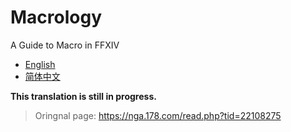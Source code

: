 # Macrology

A Guide to Macro in FFXIV  

- [English](https://github.com/FFXIVMacrology/Macrology/blob/main/%5Ben%5DMacrology(the%20Third%20Edition).md)
- [简体中文](https://github.com/FFXIVMacrology/Macrology/blob/main/%5Bcn%5D%E5%AE%8F%E5%AD%A6(%E7%AC%AC%E4%B8%89%E7%89%88).md)

**This translation is still in progress.**

> Oringnal page: <https://nga.178.com/read.php?tid=22108275>
